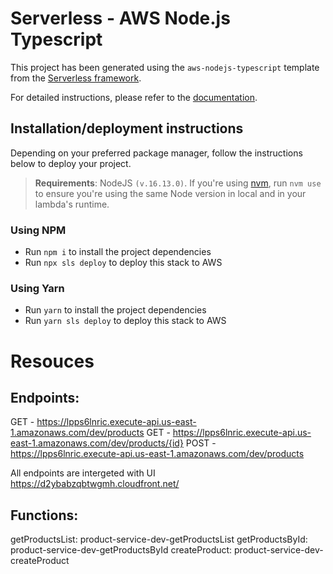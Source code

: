 # Serverless - AWS Node.js Typescript

This project has been generated using the `aws-nodejs-typescript` template from the [Serverless framework](https://www.serverless.com/).

For detailed instructions, please refer to the [documentation](https://www.serverless.com/framework/docs/providers/aws/).

## Installation/deployment instructions

Depending on your preferred package manager, follow the instructions below to deploy your project.

> **Requirements**: NodeJS `(v.16.13.0)`. If you're using [nvm](https://github.com/nvm-sh/nvm), run `nvm use` to ensure you're using the same Node version in local and in your lambda's runtime.

### Using NPM

- Run `npm i` to install the project dependencies
- Run `npx sls deploy` to deploy this stack to AWS

### Using Yarn

- Run `yarn` to install the project dependencies
- Run `yarn sls deploy` to deploy this stack to AWS

# Resouces

## Endpoints:

GET - https://lpps6lnric.execute-api.us-east-1.amazonaws.com/dev/products
GET - https://lpps6lnric.execute-api.us-east-1.amazonaws.com/dev/products/{id}
POST - https://lpps6lnric.execute-api.us-east-1.amazonaws.com/dev/products

All endpoints are intergeted with UI https://d2ybabzqbtwgmh.cloudfront.net/

## Functions:

getProductsList: product-service-dev-getProductsList
getProductsById: product-service-dev-getProductsById
createProduct: product-service-dev-createProduct
